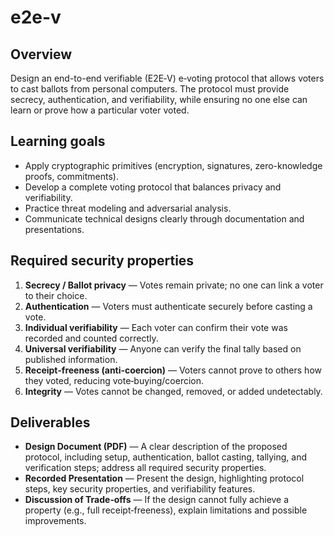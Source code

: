 # e2e-v

## Overview

Design an end-to-end verifiable (E2E‑V) e‑voting protocol that allows voters to cast ballots from personal computers. The protocol must provide secrecy, authentication, and verifiability, while ensuring no one else can learn or prove how a particular voter voted.

## Learning goals

- Apply cryptographic primitives (encryption, signatures, zero-knowledge proofs, commitments).
- Develop a complete voting protocol that balances privacy and verifiability.
- Practice threat modeling and adversarial analysis.
- Communicate technical designs clearly through documentation and presentations.

## Required security properties

1) **Secrecy / Ballot privacy** — Votes remain private; no one can link a voter to their choice.
2) **Authentication** — Voters must authenticate securely before casting a vote.
3) **Individual verifiability** — Each voter can confirm their vote was recorded and counted correctly.
4) **Universal verifiability** — Anyone can verify the final tally based on published information.
5) **Receipt‑freeness (anti‑coercion)** — Voters cannot prove to others how they voted, reducing vote‑buying/coercion.
6) **Integrity** — Votes cannot be changed, removed, or added undetectably.

## Deliverables

- **Design Document (PDF)** — A clear description of the proposed protocol, including setup, authentication, ballot casting, tallying, and verification steps; address all required security properties.
- **Recorded Presentation** — Present the design, highlighting protocol steps, key security properties, and verifiability features.
- **Discussion of Trade‑offs** — If the design cannot fully achieve a property (e.g., full receipt‑freeness), explain limitations and possible improvements.
